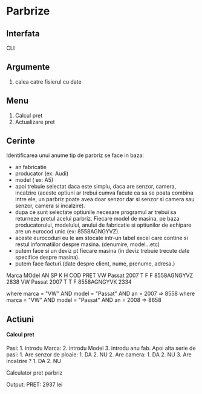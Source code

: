 # Parbrize

## Interfata
CLI

## Argumente
1. calea catre fisierul cu date

## Menu
1. Calcul pret
2. Actualizare pret


## Cerinte
Identificarea unui anume tip de parbriz se face in baza:
- an fabricatie
- producator (ex: Audi)
- model ( ex: A5)
- apoi trebuie selectat daca este simplu, daca are senzor, camera, incalzire (aceste optiuni ar trebui 
cumva facute ca sa se poata combina intre ele, un parbriz poate avea doar senzor
 dar si senzor si camera sau senzor, camera si incalzire).
- dupa ce sunt selectate optiunile necesare programul ar trebui sa returneze pretul 
acelui parbriz. Fiecare model de masina, pe baza producatorului, modelului, anului 
de fabricatie si optiunilor de echipare are un eurocod unic (ex: 8558AGNGYVZ).
- aceste eurocoduri eu le am stocate intr-un tabel excel care contine si restul
informatiilor despre masina. (denumire, model...etc)
- putem face si un deviz pt fiecare masina (in deviz trebuie trecute date specifice 
despre masina).
- putem face facturi.(date despre client, nume, prenume, adresa.)

Marca       MOdel          AN     SP     K      H         COD                PRET
VW          Passat         2007    T      F      F         8558AGNGYVZ     2838
VW          Passat         2007    T     T       F          8558AGNGYVK     2334

where marca = "VW" AND model = "Passat" AND an = 2007   => 8558
where marca = "VW" AND model = "Passat" AND an = 2008   => 8658


## Actiuni
#### Calcul pret
Pasi:
    1. introdu Marca:
    2. introdu Model
    3. introdu anu fab.
Apoi alta serie de pasi:
    1. Are senzor de ploaie:
        1. DA
        2. NU
    2. Are camera:
        1. DA
        2. NU
    3. Are incalzire ?
        1. DA
        2. NU


Calculator pret parbriz



Output:
PRET: 2937 lei